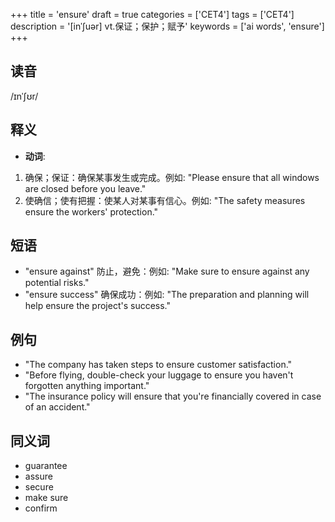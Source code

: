 +++
title = 'ensure'
draft = true
categories = ['CET4']
tags = ['CET4']
description = '[inˈ∫uər] vt.保证；保护；赋予'
keywords = ['ai words', 'ensure']
+++

## 读音
/ɪnˈʃʊr/

## 释义
- **动词**:
1. 确保；保证：确保某事发生或完成。例如: "Please ensure that all windows are closed before you leave."
2. 使确信；使有把握：使某人对某事有信心。例如: "The safety measures ensure the workers' protection."

## 短语
- "ensure against" 防止，避免：例如: "Make sure to ensure against any potential risks."
- "ensure success" 确保成功：例如: "The preparation and planning will help ensure the project's success."

## 例句
- "The company has taken steps to ensure customer satisfaction."
- "Before flying, double-check your luggage to ensure you haven't forgotten anything important."
- "The insurance policy will ensure that you're financially covered in case of an accident."

## 同义词
- guarantee
- assure
- secure
- make sure
- confirm
